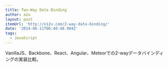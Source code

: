 ```yaml
---
title: Two-Way Data Binding
author: azu
layout: post
itemUrl: 'http://n12v.com/2-way-data-binding/'
date: '2014-06-11T06:40:48.904Z'
tags:
  - JavaScript
---
```

VanillaJS、Backbone、React、Angular、Meteorでの2-wayデータバインディングの実装比較。

